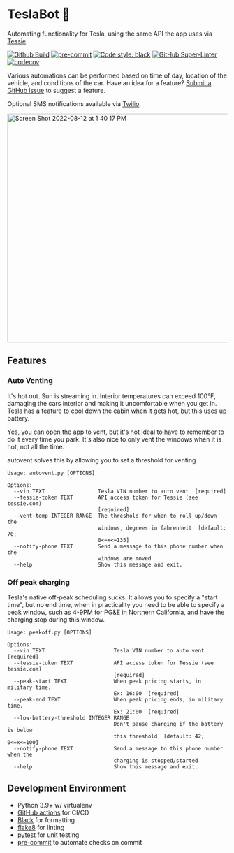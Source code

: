 # TeslaBot 🤖

Automating functionality for Tesla, using the same API the app uses via [Tessie](https://tessie.com/)

[![Github Build](https://github.com/gorillamania/teslabot/actions/workflows/build.yml/badge.svg)](https://github.com/gorillamania/teslabot/actions?query=build)
[![pre-commit](https://img.shields.io/badge/pre--commit-enabled-brightgreen?logo=pre-commit&logoColor=white)](https://github.com/pre-commit/pre-commit)
[![Code style: black](https://img.shields.io/badge/code%20style-black-000000.svg)](https://github.com/ambv/black)
[![GitHub Super-Linter](https://github.com/gorillamania/teslabot/workflows/Lint%20Code%20Base/badge.svg)](https://github.com/marketplace/actions/super-linter)
[![codecov](https://codecov.io/gh/gorillamania/teslabot/branch/master/graph/badge.svg?token=MPHAFA1QX9)](https://codecov.io/gh/gorillamania/teslabot)


Various automations can be performed based on time of day, location of the vehicle, and conditions of the car. Have an idea for a feature? [Submit a GitHub issue](https://github.com/gorillamania/teslabot/issues/new) to suggest a feature.

Optional SMS notifications available via [Twilio](https://www.twilio.com/).

<img width="524" alt="Screen Shot 2022-08-12 at 1 40 17 PM" src="https://user-images.githubusercontent.com/142708/184441792-82dbea01-bb19-418f-ae89-b6d843aa3489.png">


## Features

### Auto Venting
It's hot out. Sun is streaming in. Interior temperatures can exceed 100°F, damaging the cars interior and making it uncomfortable when you get in. Tesla has a feature to cool down the cabin when it gets hot, but this uses up battery.

Yes, you can open the app to vent, but it's not ideal to have to remember to do it every time you park. It's also nice to only vent the windows when it is hot, not all the time.

autovent solves this by allowing you to set a threshold for venting

```text
Usage: autovent.py [OPTIONS]

Options:
  --vin TEXT                 Tesla VIN number to auto vent  [required]
  --tessie-token TEXT        API access token for Tessie (see tessie.com)
                             [required]
  --vent-temp INTEGER RANGE  The threshold for when to roll up/down the
                             windows, degrees in fahrenheit  [default: 70;
                             0<=x<=135]
  --notify-phone TEXT        Send a message to this phone number when the
                             windows are moved
  --help                     Show this message and exit.
```

### Off peak charging

Tesla's native off-peak scheduling sucks. It allows you to specify a "start time", but no end time, when in practicality you need to be able to specify a peak window, such as 4-9PM for PG&E in Northern California, and have the charging stop during this window.


```text
Usage: peakoff.py [OPTIONS]

Options:
  --vin TEXT                      Tesla VIN number to auto vent  [required]
  --tessie-token TEXT             API access token for Tessie (see tessie.com)
                                  [required]
  --peak-start TEXT               When peak pricing starts, in military time.
                                  Ex: 16:00  [required]
  --peak-end TEXT                 When peak pricing ends, in military time.
                                  Ex: 21:00  [required]
  --low-battery-threshold INTEGER RANGE
                                  Don't pause charging if the battery is below
                                  this threshold  [default: 42; 0<=x<=100]
  --notify-phone TEXT             Send a message to this phone number when the
                                  charging is stopped/started
  --help                          Show this message and exit.
```



## Development Environment

* Python 3.9+ w/ virtualenv
* [GitHub actions](https://github.com/features/actions) for CI/CD
* [Black](https://black.readthedocs.io/en/stable/) for formatting
* [flake8](https://flake8.pycqa.org/en/latest/) for linting
* [pytest](https://docs.pytest.org/en/7.1.x/) for unit testing
* [pre-commit](https://pre-commit.com/) to automate checks on commit
